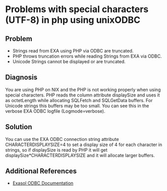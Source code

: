 # Problems with special characters (UTF-8) in php using unixODBC 
## Problem

* Strings read from EXA using PHP via ODBC are truncated.
* PHP throws truncation errors while reading Strings from EXA via ODBC.
* Unicode Strings cannot be displayed or are truncated. 

## Diagnosis

You are using PHP on NIX and the PHP is not working properly when using special characters. PHP reads the column attribute displaySize and uses it as octetLength while allocating SQLFetch and SQLGetData buffers. For Unicode strings this buffers may be too small. You can see this in the verbose EXA ODBC logfile (Logmode=verbose).

## Solution

You can use the EXA ODBC connection string attribute CHARACTERDISPLAYSIZE=4 to set a display size of 4 for each character in strings, so if displaySize is read by PHP it will get displaySize*CHARACTERDISPLAYSIZE and it will allocate larger buffers.

## Additional References

* [Exasol ODBC Documentation](https://docs.exasol.com/connect_exasol/drivers/odbc/using_odbc.htm)
